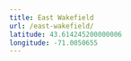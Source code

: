 ```yaml
---
title: East Wakefield
url: /east-wakefield/
latitude: 43.614245200000006
longitude: -71.0050655
---
```

